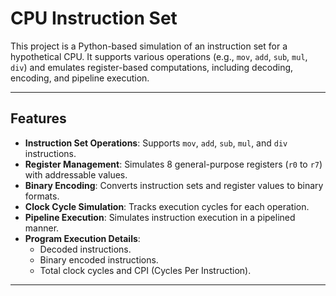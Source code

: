 # CPU Instruction Set

This project is a Python-based simulation of an instruction set for a hypothetical CPU. It supports various operations (e.g., `mov`, `add`, `sub`, `mul`, `div`) and emulates register-based computations, including decoding, encoding, and pipeline execution.

---

## Features

- **Instruction Set Operations**: Supports `mov`, `add`, `sub`, `mul`, and `div` instructions.
- **Register Management**: Simulates 8 general-purpose registers (`r0` to `r7`) with addressable values.
- **Binary Encoding**: Converts instruction sets and register values to binary formats.
- **Clock Cycle Simulation**: Tracks execution cycles for each operation.
- **Pipeline Execution**: Simulates instruction execution in a pipelined manner.
- **Program Execution Details**:
  - Decoded instructions.
  - Binary encoded instructions.
  - Total clock cycles and CPI (Cycles Per Instruction).

---
